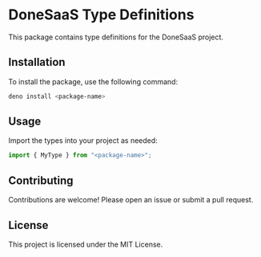 # DoneSaaS Type Definitions

This package contains type definitions for the DoneSaaS project.

## Installation

To install the package, use the following command:

```sh
deno install <package-name>
```

## Usage

Import the types into your project as needed:

```typescript
import { MyType } from "<package-name>";
```

## Contributing

Contributions are welcome! Please open an issue or submit a pull request.

## License

This project is licensed under the MIT License.